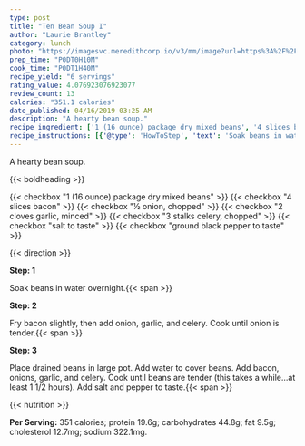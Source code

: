 ```yaml
---
type: post
title: "Ten Bean Soup I"
author: "Laurie Brantley"
category: lunch
photo: "https://imagesvc.meredithcorp.io/v3/mm/image?url=https%3A%2F%2Fimages.media-allrecipes.com%2Fuserphotos%2F1081739.jpg"
prep_time: "P0DT0H10M"
cook_time: "P0DT1H40M"
recipe_yield: "6 servings"
rating_value: 4.076923076923077
review_count: 13
calories: "351.1 calories"
date_published: 04/16/2019 03:25 AM
description: "A hearty bean soup."
recipe_ingredient: ['1 (16 ounce) package dry mixed beans', '4 slices bacon', '½ onion, chopped', '2 cloves garlic, minced', '3 stalks celery, chopped', 'salt to taste', 'ground black pepper to taste']
recipe_instructions: [{'@type': 'HowToStep', 'text': 'Soak beans in water overnight.\n'}, {'@type': 'HowToStep', 'text': 'Fry bacon slightly, then add onion, garlic, and celery. Cook until onion is tender.\n'}, {'@type': 'HowToStep', 'text': 'Place drained beans in large pot. Add water to cover beans. Add bacon, onions, garlic, and celery. Cook until beans are tender (this takes a while...at least 1 1/2 hours). Add salt and pepper to taste.\n'}]
---
```


A hearty bean soup. 

{{< boldheading >}}

{{< checkbox "1 (16 ounce) package dry mixed beans" >}}
{{< checkbox "4 slices bacon" >}}
{{< checkbox "½  onion, chopped" >}}
{{< checkbox "2 cloves garlic, minced" >}}
{{< checkbox "3 stalks celery, chopped" >}}
{{< checkbox "salt to taste" >}}
{{< checkbox "ground black pepper to taste" >}}


{{< direction >}}

**Step: 1**

Soak beans in water overnight.{{< span >}}

**Step: 2**

Fry bacon slightly, then add onion, garlic, and celery. Cook until onion is tender.{{< span >}}

**Step: 3**

Place drained beans in large pot. Add water to cover beans. Add bacon, onions, garlic, and celery. Cook until beans are tender (this takes a while...at least 1 1/2 hours). Add salt and pepper to taste.{{< span >}}

{{< nutrition >}}

**Per Serving:** 351 calories; protein 19.6g; carbohydrates 44.8g; fat 9.5g; cholesterol 12.7mg; sodium 322.1mg.